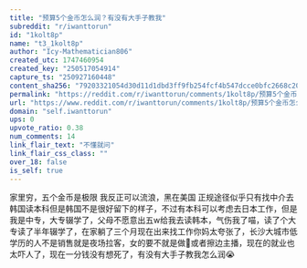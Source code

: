 ```yaml
---
title: "预算5个金币怎么润？有没有大手子教我"
subreddit: "r/iwanttorun"
id: "1kolt8p"
name: "t3_1kolt8p"
author: "Icy-Mathematician806"
created_utc: 1747460954
created_key: "250517054914"
capture_ts: "250927160448"
content_sha256: "79203321054d30d11d1dbd3ff9fb254fcf4b547dcce0bfc2668c202f9146b05f"
permalink: "https://reddit.com/r/iwanttorun/comments/1kolt8p/预算5个金币怎么润有没有大手子教我/"
url: "https://www.reddit.com/r/iwanttorun/comments/1kolt8p/预算5个金币怎么润有没有大手子教我/"
domain: "self.iwanttorun"
ups: 0
upvote_ratio: 0.38
num_comments: 14
link_flair_text: "不懂就问"
link_flair_css_class: ""
over_18: false
is_self: true
---
```


家里穷，五个金币是极限 我反正可以流浪，黑在美国
正规途径似乎只有找中介去韩国读本科但是韩国不是很好留下的样子，不过有本科可以考虑去日本工作，但是我是中专，大专辍学了，父母不愿意出五w给我去读韩本，气伤我了喵，读了个大专读了半年辍学了，在家躺了三个月现在出来找工作你妈太夸张了，长沙大城市低学历的人不是销售就是夜场拉客，女的要不就是做🐔或者擦边主播，现在的就业也太吓人了，现在一分钱没有想死了，有没有大手子教我怎么润😭
